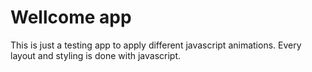 # Wellcome app

This is just a testing app to apply different javascript animations.
Every layout and styling is done with javascript.
